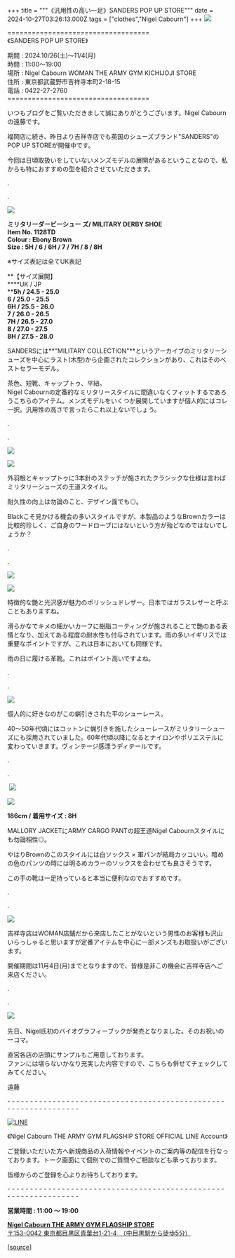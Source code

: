 +++
title = """《汎用性の高い一足》SANDERS POP UP STORE"""
date = 2024-10-27T03:26:13.000Z
tags = ["clothes","Nigel Cabourn"]
+++
![](https://cdn.shopify.com/s/files/1/0094/9295/5196/files/IMG_8121_cc5f1233-8cd6-4b76-80c3-85f001af99a0_480x480.jpg?v=1729995841)

\===================================  
《SANDERS POP UP STORE》  
  
期間 : 2024.10/26(土)～11/4(月)  
時間 : 11:00～19:00  
場所 : Nigel Cabourn WOMAN THE ARMY GYM KICHIJOJI STORE  
住所 : 東京都武蔵野市吉祥寺本町2-18-15  
電話 : 0422-27-2760  
\===================================

いつもブログをご覧いただきまして誠にありがとうございます。Nigel Cabournの遠藤です。

福岡店に続き、昨日より吉祥寺店でも英国のシューズブランド"SANDERS"のPOP UP STOREが開催中です。

今回は日頃取扱いをしていないメンズモデルの展開があるということなので、私からも特におすすめの型を紹介させていただきます。

.

.

![](https://cdn.shopify.com/s/files/1/0094/9295/5196/files/IMG_8130_7250cc2e-2951-42ed-b481-df7d223dd362_480x480.jpg?v=1729995841)

**ミリタリーダービーシュー ズ/ MILITARY DERBY SHOE**  
**Item No. 1128TD**  
**Colour : Ebony Brown**  
**Size : 5H / 6 / 6H / 7 / 7H / 8 / 8H**

※サイズ表記は全てUK表記

**【サイズ展開】  
****UK / JP  
****5h / 24.5 - 25.0  
6 / 25.0 - 25.5  
6H / 25.5 - 26.0  
7 / 26.0 - 26.5  
7H / 26.5 - 27.0  
8 / 27.0 - 27.5  
8H / 27.5 - 28.0**

SANDERSには**"MILITARY COLLECTION"**というアーカイブのミリタリーシューズを中心にラスト(木型)から企画されたコレクションがあり、これはそのベストセラーモデル。

茶色、短靴、キャップトゥ、平紐。  
Nigel Cabournの定番的なミリタリースタイルに間違いなくフィットするであろうこちらのアイテム。メンズモデルをいくつか展開していますが個人的にはコレ一択。汎用性の高さで言ったらこれ以上ないでしょう。

.

.

![](https://cdn.shopify.com/s/files/1/0094/9295/5196/files/IMG_8126_168dae28-152e-40df-9e17-4ab7a88fb0f2_480x480.jpg?v=1729995841)

![](https://cdn.shopify.com/s/files/1/0094/9295/5196/files/IMG_8125_480x480.jpg?v=1729995841)

外羽根とキャップトゥに3本針のステッチが施されたクラシックな仕様は言わばミリタリーシューズの王道スタイル。

耐久性の向上は勿論のこと、デザイン面でも◎。

Blackこそ見かける機会の多いスタイルですが、本製品のようなBrownカラーは比較的珍しく、ご自身のワードローブにはないという方が殆どなのではないでしょうか？

.

.

![](https://cdn.shopify.com/s/files/1/0094/9295/5196/files/IMG_8120_cd18fb19-4dbc-47a9-88da-6cee690de9c3_480x480.jpg?v=1729995841)

![](https://cdn.shopify.com/s/files/1/0094/9295/5196/files/IMG_8128_480x480.jpg?v=1729995841)

特徴的な艶と光沢感が魅力のポリッシュドレザー。日本ではガラスレザーと呼ぶこともありますね。

滑らかなでキメの細かいカーフに樹脂コーティングが施されることで艶のある表情となり、加えてある程度の耐水性も付与されています。雨の多いイギリスでは重要なポイントですが、これは日本においても同様です。

雨の日に履ける革靴。これはポイント高いですよね。 

.

.

![](https://cdn.shopify.com/s/files/1/0094/9295/5196/files/IMG_8124_a5f9b91b-41c9-4032-9d75-ae39f7494e2d_480x480.jpg?v=1729996105)

個人的に好きなのがこの蝋引きされた平のシューレース。

40〜50年代頃にはコットンに蝋引きを施したシューレースがミリタリーシューズにも採用されていました。60年代頃以降になるとナイロンやポリエステルに変わっていきます。ヴィンテージ感漂うディテールです。

.

.

 ![](https://cdn.shopify.com/s/files/1/0094/9295/5196/files/IMG_8159_745655db-4bfa-4870-b124-cc3b462e8341_480x480.jpg?v=1729997399)

![](https://cdn.shopify.com/s/files/1/0094/9295/5196/files/IMG_8135_480x480.jpg?v=1729996471)

**186cm / 着用サイズ : 8H**

MALLORY JACKETにARMY CARGO PANTの超王道Nigel Cabournスタイルにも勿論相性◎。

やはりBrownのこのスタイルには白ソックス × 軍パンが結局カッコいい。暗めの色のパンツの時には明るめカラーのソックスを合わせても良さそうです。

この手の靴は一足持っていると本当に便利なのでおすすめです。

.

.

![](https://cdn.shopify.com/s/files/1/0094/9295/5196/files/IMG_8162_75113487-de2f-44d2-a68f-f72291b0953f_480x480.jpg?v=1729997550)

吉祥寺店はWOMAN店舗だから来店したことがないという男性のお客様も沢山いらっしゃると思いますが定番アイテムを中心に一部メンズもお取扱いがございます。

開催期間は11月4日(月)までとなりますので、皆様是非この機会に吉祥寺店へご来店ください。

.

.

![](https://cdn.shopify.com/s/files/1/0094/9295/5196/files/IMG_6780_480x480.jpg?v=1729999050) 

先日、Nigel氏初のバイオグラフィーブックが発売となりました。そのお祝いの一コマ。

直営各店の店頭にサンプルもご用意しております。  
ファンには堪らないかなり充実した内容ですので、こちらも併せてチェックしてみてください。

遠藤

\- - - - - - - - - - - - - - - - - - - - - - - - - - - - - - - - - - - - - - - - - - - - - - - - - - - - - - - - - - - - - - - -  

[![LINE](https://cdn.shopify.com/s/files/1/0094/9295/5196/files/ja_600x600.png?v=1631941030)](https://lin.ee/NpdpRpF)

《Nigel Cabourn THE ARMY GYM FLAGSHIP STORE OFFICIAL LINE Account》

ご登録いただいた方へ新規商品の入荷情報やイベントのご案内等の配信を行なっております。トーク画面にて個別でのご質問やご相談なども承っております。

皆様からのご登録を心よりお待ちしております。

\- - - - - - - - - - - - - - - - - - - - - - - - - - - - - - - - - - - - - - - - - - - - - - - - - - - - - - - - - - - - - - - - 

**営業時間 : 11:00 〜 19:00**

[**Nigel Cabourn THE ARMY GYM FLAGSHIP STORE**](https://cabourn.jp/pages/flagship)  
[〒153-0042 東京都目黒区青葉台1-21-4　（中目黒駅から徒歩5分）](https://cabourn.jp/pages/flagship)

[[source]](https://cabourn.jp/blogs/shop-info/kichijoji20241027)
